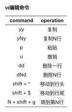 ### vi编辑命令

command | operation
:-: | :-: 
yy  | 复制
yNy | 复制N行
p  |  粘贴
u  |  撤销
dd |  删除一行
dNd | 删除N行
shift + ^ | 移动到行头
shift + $  | 移动到行尾
N + shift + g  |跳到第N行
